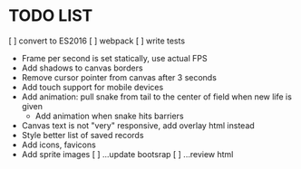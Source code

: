 # TODO LIST

[ ] convert to ES2016
[ ] webpack
[ ] write tests
* Frame per second is set statically, use actual FPS
* Add shadows to canvas borders
* Remove cursor pointer from canvas after 3 seconds
* Add touch support for mobile devices
* Add animation: pull snake from tail to the center of field when new life is given
	* Add animation when snake hits barriers
* Canvas text is not "very" responsive, add overlay html instead
* Style better list of saved records
* Add icons, favicons
* Add sprite images
[ ] ...update bootsrap
[ ] ...review html
